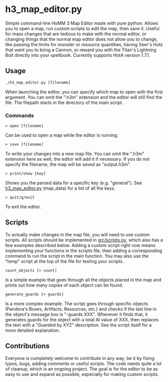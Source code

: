 # h3_map_editor.py
Simple command-line HoMM 3 Map Editor made with pure python. Allows you to open a map, run custom scripts to edit the map, then save it. Useful for mass changes that are tedious to make with the normal editor, or changing things that the normal map editor does not allow you to change, like passing the limits for monster or resource quantities, having Seer's Huts that want you to bring a Cannon, or reward you with the Titan's Lightning Bolt directly into your spellbook. Currently supports HotA version 1.7.1.


## Usage

```
./h3_map_editor.py [filename]
```

When launching the editor, you can specify which map to open with the first argument. You can omit the ".h3m" extension and the editor will still find the file. The filepath starts in the directory of the main script.

### Commands

```
> open [filename]
```
Can be used to open a map while the editor is running.

```
> save [filename]
```
To write your changes into a new map file. You can omit the ".h3m" extension here as well, the editor will add it if necessary. If you do not specify the filename, the map will be saved as "output.h3m".

```
> print/show [key]
```
Shows you the parsed data for a specific key (e.g. "general"). See [h3_map_editor.py](h3_map_editor.py) (map_data) for a list of all the keys.

```
> quit/q/exit
```
To exit the editor.


## Scripts

To actually make changes in the map file, you will need to use custom scripts. All scripts should be implemented in [src/scripts.py](src/scripts.py), which also has a few examples described below. Adding a custom script right now means implementing your functions in the scripts file, then adding a corresponding command to run the script in the main function. You may also use the "temp" script at the top of the file for testing your scripts.

```
count_objects [> count]
```
Is a simple example that goes through all the objects placed in the map and prints out how many copies of each object can be found.

```
generate_guards [> guards]
```
Is a more complex example. The script goes through specific objects (Pandora's Boxes, Artifacts, Resources, etc.) and checks if the last line in the object's message box is "-guards XXX". Whenever it finds that, it generates guards for the object with a total AI value of XXX, then replaces the text with a "Guarded by XYZ" description. See the script itself for a more detailed explanation.


## Contributions

Everyone is completely welcome to contribute in any way, be it by fixing typos, bugs, adding comments or useful scripts. The code needs quite a lot of cleanup, which is an ongoing project. The goal is for the editor to be as easy to use and expand as possible, especially for making custom scripts.
